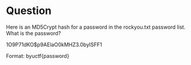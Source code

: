# Question
Here is an MD5Crypt hash for a password in the rockyou.txt password list. What is the password?

$1$O9P71dKO$p9AElaO0kMHZ3.0byISFF1

Format: byuctf{password}